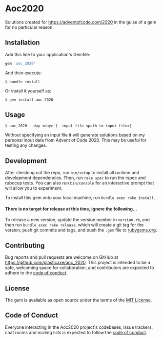 # Aoc2020

Solutions created for https://adventofcode.com/2020 in the guise of a gem for no particular reason.

## Installation

Add this line to your application's Gemfile:

```ruby
gem 'aoc_2020'
```

And then execute:

    $ bundle install

Or install it yourself as:

    $ gem install aoc_2020

## Usage

    $ aoc_2020 --day <day> [--input-file <path to input file>]
    
Without specifying an input file it will generate solutions based on my personal input data from Advent of Code 2020. This may be useful for testing any changes.

## Development

After checking out the repo, run `bin/setup` to install all runtime and development dependencies. Then, run `rake spec` to run the rspec and rubocop tests. 
You can also run `bin/console` for an interactive prompt that will allow you to experiment.

To install this gem onto your local machine, run `bundle exec rake install`.

#### There is no target for release at this time, ignore the following...
To release a new version, update the version number in `version.rb`, and then run `bundle exec rake release`, which will create a git tag for the version, push git commits and tags, and push the `.gem` file to [rubygems.org](https://rubygems.org).

## Contributing

Bug reports and pull requests are welcome on GitHub at https://github.com/plasticaxe/aoc_2020. This project is intended to be a safe, welcoming space for collaboration, and contributors are expected to adhere to the [code of conduct](https://github.com/[USERNAME]/aoc_2020/blob/master/CODE_OF_CONDUCT.md).


## License

The gem is available as open source under the terms of the [MIT License](https://opensource.org/licenses/MIT).

## Code of Conduct

Everyone interacting in the Aoc2020 project's codebases, issue trackers, chat rooms and mailing lists is expected to follow the [code of conduct](https://github.com/plasticaxe/aoc_2020/blob/master/CODE_OF_CONDUCT.md).
